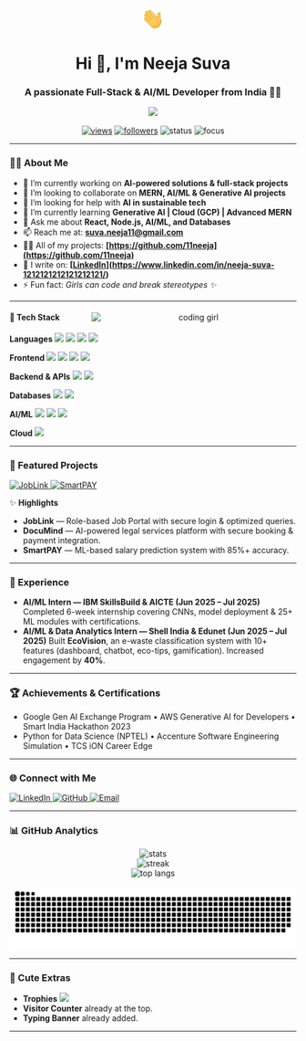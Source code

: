<!-- Profile Header -->

<div align="center">

  <!-- Cute waving hand GIF -->

  <img src="https://raw.githubusercontent.com/ABSphreak/ABSphreak/master/gifs/Hi.gif" width="40px" alt="hi" />

  <h1>Hi 👋, I'm <strong>Neeja Suva</strong></h1>
  <h3>A passionate Full-Stack & AI/ML Developer from India 💖🚀</h3>

  <!-- Typing SVG -->

  <img src="https://readme-typing-svg.herokuapp.com?duration=3500&pause=800&center=true&vCenter=true&width=600&lines=Full-Stack+Developer+%7C+MERN+%7C+React;AI%2FML+%7C+Generative+AI+%7C+Cloud;Girl+in+Tech+%7C+Always+Learning+%F0%9F%92%9C" />

  <!-- Badges row -->

  <p>
    <a href="https://github.com/11neeja"><img src="https://komarev.com/ghpvc/?username=11neeja&label=Profile%20views&color=pink&style=flat" alt="views" /></a>
    <a href="https://github.com/11neeja?tab=followers"><img src="https://img.shields.io/github/followers/11neeja?label=Followers&style=flat&color=ff69b4" alt="followers" /></a>
    <img src="https://img.shields.io/badge/Status-Open%20to%20Collaborate-ff69b4" alt="status" />
    <img src="https://img.shields.io/badge/Focus-AI%20%26%20Full--Stack-purple" alt="focus" />
  </p>
</div>

---

### 👩‍💻 About Me

* 🔭 I’m currently working on **AI-powered solutions & full-stack projects**
* 👯 I’m looking to collaborate on **MERN, AI/ML & Generative AI projects**
* 🤝 I’m looking for help with **AI in sustainable tech**
* 🌱 I’m currently learning **Generative AI | Cloud (GCP) | Advanced MERN**
* 💬 Ask me about **React, Node.js, AI/ML, and Databases**
* 📫 Reach me at: **[suva.neeja11@gmail.com](mailto:suva.neeja11@gmail.com)**
* 👩‍💻 All of my projects: **[https://github.com/11neeja](https://github.com/11neeja)**
* 📝 I write on: **[[LinkedIn](https://www.linkedin.com/in/neeja-suva-1212121212121212121/)](https://www.linkedin.com/in/neeja-suva-1212121212121212121/)**
* ⚡ Fun fact: *Girls can code and break stereotypes ✨*

---

<div align="center">
  <img align="right" alt="coding girl" width="360" src="https://media.giphy.com/media/ZVik7pBtu9dNS/giphy.gif" />

  <div align="left">

#### 🌸 Tech Stack

**Languages** <img src="https://img.shields.io/badge/Python-3776AB?logo=python&logoColor=white" /> <img src="https://img.shields.io/badge/JavaScript-F7DF1E?logo=javascript&logoColor=black" /> <img src="https://img.shields.io/badge/C%2FC++-00599C?logo=c%2B%2B&logoColor=white" /> <img src="https://img.shields.io/badge/Java-007396?logo=openjdk&logoColor=white" />

**Frontend** <img src="https://img.shields.io/badge/React-20232A?logo=react&logoColor=61DAFB" /> <img src="https://img.shields.io/badge/TailwindCSS-38B2AC?logo=tailwindcss&logoColor=white" /> <img src="https://img.shields.io/badge/HTML5-E34F26?logo=html5&logoColor=white" /> <img src="https://img.shields.io/badge/CSS3-1572B6?logo=css3&logoColor=white" />

**Backend & APIs** <img src="https://img.shields.io/badge/Node.js-339933?logo=nodedotjs&logoColor=white" /> <img src="https://img.shields.io/badge/Express-000000?logo=express&logoColor=white" />

**Databases** <img src="https://img.shields.io/badge/MongoDB-47A248?logo=mongodb&logoColor=white" /> <img src="https://img.shields.io/badge/Firebase-FFCA28?logo=firebase&logoColor=black" />

**AI/ML** <img src="https://img.shields.io/badge/TensorFlow-FF6F00?logo=tensorflow&logoColor=white" /> <img src="https://img.shields.io/badge/PyTorch-EE4C2C?logo=pytorch&logoColor=white" /> <img src="https://img.shields.io/badge/Scikit--learn-F7931E?logo=scikitlearn&logoColor=white" />

**Cloud** <img src="https://img.shields.io/badge/GCP-4285F4?logo=googlecloud&logoColor=white" />

  </div>
</div>

---

### 🌟 Featured Projects

<p align="left">
  <a href="https://github.com/11neeja/JobLink">
    <img src="https://github-readme-stats.vercel.app/api/pin/?username=11neeja&repo=JobLink&theme=rose_pine" alt="JobLink" />
  </a>
  <a href="https://github.com/11neeja/employee-salary-prediction">
    <img src="https://github-readme-stats.vercel.app/api/pin/?username=11neeja&repo=employee-salary-prediction&theme=rose_pine" alt="SmartPAY" />
  </a>
</p>

✨ **Highlights**

* **JobLink** — Role-based Job Portal with secure login & optimized queries.
* **DocuMind** — AI-powered legal services platform with secure booking & payment integration.
* **SmartPAY** — ML-based salary prediction system with 85%+ accuracy.

---

### 💼 Experience

* **AI/ML Intern — IBM SkillsBuild & AICTE (Jun 2025 – Jul 2025)**
  Completed 6-week internship covering CNNs, model deployment & 25+ ML modules with certifications.
* **AI/ML & Data Analytics Intern — Shell India & Edunet (Jun 2025 – Jul 2025)**
  Built **EcoVision**, an e-waste classification system with 10+ features (dashboard, chatbot, eco-tips, gamification). Increased engagement by **40%**.

---

### 🏆 Achievements & Certifications

* Google Gen AI Exchange Program • AWS Generative AI for Developers • Smart India Hackathon 2023
* Python for Data Science (NPTEL) • Accenture Software Engineering Simulation • TCS iON Career Edge

---

### 🌐 Connect with Me

<p align="left">
  <a href="https://linkedin.com/in/neeja-suva-1212121212121212121" target="_blank">
    <img src="https://img.shields.io/badge/LinkedIn-0A66C2?logo=linkedin&logoColor=white" alt="LinkedIn" />
  </a>
  <a href="https://github.com/11neeja" target="_blank">
    <img src="https://img.shields.io/badge/GitHub-181717?logo=github&logoColor=white" alt="GitHub" />
  </a>
  <a href="mailto:suva.neeja11@gmail.com" target="_blank">
    <img src="https://img.shields.io/badge/Email-D14836?logo=gmail&logoColor=white" alt="Email" />
  </a>
</p>

---

### 📊 GitHub Analytics

<p align="center">
  <img src="https://github-readme-stats.vercel.app/api?username=11neeja&show_icons=true&theme=rose_pine" alt="stats" />
  <br/>
  <img src="https://github-readme-streak-stats.herokuapp.com/?user=11neeja&theme=rose_pine" alt="streak" />
  <br/>
  <img src="https://github-readme-stats.vercel.app/api/top-langs/?username=11neeja&layout=compact&theme=rose_pine" alt="top langs" />
</p>

<!-- Contribution Snake -->

<div align="center">
  <img src="https://raw.githubusercontent.com/platane/snk/output/github-contribution-grid-snake.svg" alt="snake" />
</div>

---

### 🎀 Cute Extras

* **Trophies** <img src="https://github-profile-trophy.vercel.app/?username=11neeja&theme=juicyfresh&no-frame=true&margin-w=10" />
* **Visitor Counter** already at the top.
* **Typing Banner** already added.

---

